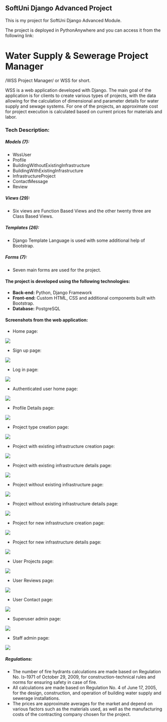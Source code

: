 ## SoftUni Django Advanced Project

This is my project for SoftUni Django Advanced Module.

The project is deployed in PythonAnywhere and you can access it from the following link:


# Water Supply & Sewerage Project Manager
/WSS Project Manager/ or WSS for short.

 WSS is a web application developed with Django. The main goal of the application is for clients to create various types of projects, with the data allowing for the calculation of dimensional and parameter details for water supply and sewage systems. For one of the projects, an approximate cost for project execution is calculated based on current prices for materials and labor.


### Tech Description:

##### Models (7):
- WssUser
- Profile
- BuildingWithoutExistingInfrastructure
- BuildingWithExistingInfrastructure
- InfrastructureProject
- ContactMessage
- Review

##### Views (29):
- Six views are Function Based Views and the other twenty three are Class Based Views.

##### Templates (26):
- Django Template Language is used with some additional help of Bootstrap.

##### Forms (7):
- Seven main forms are used for the project.


#### The project is developed using the following technologies:
- **Back-end:** Python, Django Framework
- **Front-end:** Custom HTML, CSS and additional components built with Bootstrap.
- **Database:** PostgreSQL


#### Screenshots from the web application:

- Home page:

![](https://github.com/SimeonZhelinski/wss_app/blob/main/app_screenshots/index.png)

- Sign up page:

![](https://github.com/SimeonZhelinski/wss_app/blob/main/app_screenshots/sign%20up.png)

- Log in page:

![](https://github.com/SimeonZhelinski/wss_app/blob/main/app_screenshots/log%20in.png)

- Authenticated user home page:

![](https://github.com/SimeonZhelinski/wss_app/blob/main/app_screenshots/user_page.png)

- Profile Details page:

![](https://github.com/SimeonZhelinski/wss_app/blob/main/app_screenshots/profile_details.png)

- Project type creation page:

![](https://github.com/SimeonZhelinski/wss_app/blob/main/app_screenshots/project_creation.png)

- Project with existing infrastructure creation page:

![](https://github.com/SimeonZhelinski/wss_app/blob/main/app_screenshots/poject_with_infr.png)

- Project with existing infrastructure details page:

![](https://github.com/SimeonZhelinski/wss_app/blob/main/app_screenshots/poject_with_infr_details.png)

- Project without existing infrastructure page:

![](https://github.com/SimeonZhelinski/wss_app/blob/main/app_screenshots/project_without_inf.png)

- Project without existing infrastructure details page:

![](https://github.com/SimeonZhelinski/wss_app/blob/main/app_screenshots/project_without_inf_details.png)

- Project for new infrastructure creation page:

![](https://github.com/SimeonZhelinski/wss_app/blob/main/app_screenshots/project_infrastr.png)

- Project for new infrastructure details page:

![](https://github.com/SimeonZhelinski/wss_app/blob/main/app_screenshots/project_infrastr_details.png)

- User Projects page:

![](https://github.com/SimeonZhelinski/wss_app/blob/main/app_screenshots/user_projects.png)

- User Reviews page:

![](https://github.com/SimeonZhelinski/wss_app/blob/main/app_screenshots/user_reviews.png)

- User Contact page:

![](https://github.com/SimeonZhelinski/wss_app/blob/main/app_screenshots/profile_contact.png)

- Superuser admin page:

![](https://github.com/SimeonZhelinski/wss_app/blob/main/app_screenshots/super_user_admin.png)

- Staff admin page:

![](https://github.com/SimeonZhelinski/wss_app/blob/main/app_screenshots/staff_admin.png)

##### Regulations:
- The number of fire hydrants calculations are made based on Regulation No. Iз-1971 of October 29, 2009, for construction-technical rules and norms for ensuring safety in case of fire.
- All calculations are made based on Regulation No. 4 of June 17, 2005, for the design, construction, and operation of building water supply and sewerage installations.
- The prices are approximate averages for the market and depend on various factors such as the materials used, as well as the manufacturing costs of the contracting company chosen for the project.
